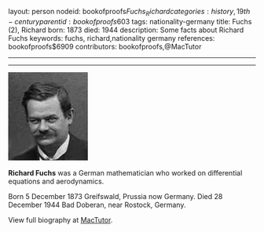 layout: person
nodeid: bookofproofs$Fuchs_Richard
categories: history,19th-century
parentid: bookofproofs$603
tags: nationality-germany
title: Fuchs (2), Richard
born: 1873
died: 1944
description: Some facts about Richard Fuchs
keywords: fuchs, richard,nationality germany
references: bookofproofs$6909
contributors: bookofproofs,@MacTutor

---


---

![Fuchs_Richard.jpg](https://github.com/bookofproofs/bookofproofs.github.io/blob/main/_sources/_assets/images/portraits/Fuchs_Richard.jpg?raw=true)

**Richard Fuchs** was a German mathematician who worked on differential equations and aerodynamics.

Born 5 December 1873 Greifswald, Prussia now Germany. Died 28 December 1944 Bad Doberan, near Rostock, Germany.


View full biography at [MacTutor](https://mathshistory.st-andrews.ac.uk/Biographies/Fuchs_Richard/).